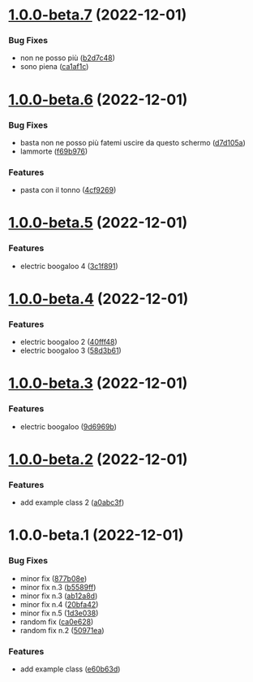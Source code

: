 # [1.0.0-beta.7](https://github.com/pervasive-cats/example/compare/v1.0.0-beta.6...v1.0.0-beta.7) (2022-12-01)


### Bug Fixes

* non ne posso più ([b2d7c48](https://github.com/pervasive-cats/example/commit/b2d7c4829ac99845b806201b54f140878dd3b5d9))
* sono piena ([ca1af1c](https://github.com/pervasive-cats/example/commit/ca1af1cdec7a4b9cd6aed129997bd28a3935febd))

# [1.0.0-beta.6](https://github.com/pervasive-cats/example/compare/v1.0.0-beta.5...v1.0.0-beta.6) (2022-12-01)


### Bug Fixes

* basta non ne posso più fatemi uscire da questo schermo ([d7d105a](https://github.com/pervasive-cats/example/commit/d7d105a196aa697aaabbac08e6a5a92e2fdc457a))
* lammorte ([f69b976](https://github.com/pervasive-cats/example/commit/f69b97632c7700a744623a90235b5d0a66baf301))


### Features

* pasta con il tonno ([4cf9269](https://github.com/pervasive-cats/example/commit/4cf92694e3a9dd4c3e537a31a1f6a3e99cb198a8))

# [1.0.0-beta.5](https://github.com/pervasive-cats/example/compare/v1.0.0-beta.4...v1.0.0-beta.5) (2022-12-01)


### Features

* electric boogaloo 4 ([3c1f891](https://github.com/pervasive-cats/example/commit/3c1f89112abd4b93260e780ee4702258c1bd107b))

# [1.0.0-beta.4](https://github.com/pervasive-cats/example/compare/v1.0.0-beta.3...v1.0.0-beta.4) (2022-12-01)


### Features

* electric boogaloo 2 ([40fff48](https://github.com/pervasive-cats/example/commit/40fff480b6f0f3a498833dd79f473535be9c16b5))
* electric boogaloo 3 ([58d3b61](https://github.com/pervasive-cats/example/commit/58d3b61413be732ea8d86ca5324171aed0cd1f52))

# [1.0.0-beta.3](https://github.com/pervasive-cats/example/compare/v1.0.0-beta.2...v1.0.0-beta.3) (2022-12-01)


### Features

* electric boogaloo ([9d6969b](https://github.com/pervasive-cats/example/commit/9d6969b29dcfc82820a2f22c8c39478e5cfb908c))

# [1.0.0-beta.2](https://github.com/pervasive-cats/example/compare/v1.0.0-beta.1...v1.0.0-beta.2) (2022-12-01)


### Features

* add example class 2 ([a0abc3f](https://github.com/pervasive-cats/example/commit/a0abc3f2ab11e7577c7a8401ea3ea17f9be8b657))

# 1.0.0-beta.1 (2022-12-01)


### Bug Fixes

* minor fix ([877b08e](https://github.com/pervasive-cats/example/commit/877b08e3ba3b767280ae6ebf6d651afa046865d5))
* minor fix n.3 ([b5589ff](https://github.com/pervasive-cats/example/commit/b5589ff34d626de86b1998f46e56345702829eba))
* minor fix n.3 ([ab12a8d](https://github.com/pervasive-cats/example/commit/ab12a8d82424d54f78945610142393ec6f84b173))
* minor fix n.4 ([20bfa42](https://github.com/pervasive-cats/example/commit/20bfa422a82a0cdf587d97a29da3602c096da576))
* minor fix n.5 ([1d3e038](https://github.com/pervasive-cats/example/commit/1d3e0381970714bc39859dc545ba0c7a709a2ef8))
* random fix ([ca0e628](https://github.com/pervasive-cats/example/commit/ca0e62892e96662a9e3498054be1452d376bbd68))
* random fix n.2 ([50971ea](https://github.com/pervasive-cats/example/commit/50971ea51c00ebc8a191ce92bbdbd2b4cfc604a3))


### Features

* add example class ([e60b63d](https://github.com/pervasive-cats/example/commit/e60b63dd21ec0d98fac1564007882342ac5f80a1))
